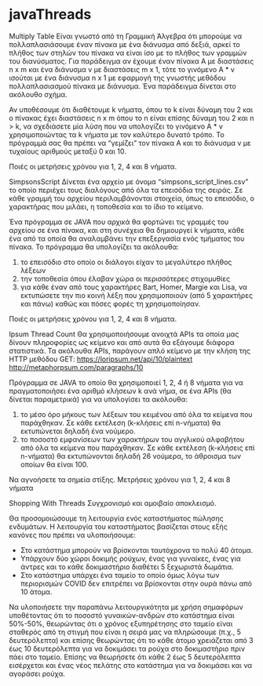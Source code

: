# javaThreads

Multiply Table
Είναι γνωστό από τη Γραμμική Άλγεβρα ότι μπορούμε να πολλαπλασιάσουμε έναν πίνακα με ένα διάνυσμα από δεξιά, 
αρκεί το πλήθος των στηλών του πίνακα να είναι ίσο με το πλήθος των γραμμών του διανύσματος. 
Για παράδειγμα αν έχουμε έναν πίνακα Α με διαστάσεις n x m και ένα διάνυσμα v με διαστάσεις m x 1, 
τότε το γινόμενο Α * v ισούται με ένα διάνυσμα n x 1 με εφαρμογή της γνωστής μεθόδου πολλαπλασιασμού πίνακα
με διάνυσμα. Ένα παράδειγμα δίνεται στο ακόλουθο σχήμα.

Αν υποθέσουμε ότι διαθέτουμε k νήματα, όπου το k είναι δύναμη του 2 και ο πίνακας έχει
διαστάσεις n x m όπου το n είναι επίσης δύναμη του 2 και n > k, να σχεδιάσετε μία λύση που να
υπολογίζει το γινόμενο Α * v χρησιμοποιώντας τα k νήματα με τον καλύτερο δυνατό τρόπο. Το
πρόγραμμά σας θα πρέπει να “γεμίζει” τον πίνακα Α και το διάνυσμα v με τυχαίους αριθμούς
μεταξύ 0 και 10.

Ποιές οι μετρήσεις χρόνου για 1, 2, 4 και 8 νήματα.




SimpsonsScript
Δίνεται ένα αρχείο με όνομα “simpsons_script_lines.csv” το οποίο περιέχει τους διαλόγους από όλα τα επεισόδια της σειράς. 
Σε κάθε γραμμή του αρχείου περιλαμβάνονται στοιχεία, όπως το επεισόδιο, ο χαρακτήρας που μιλάει, η τοποθεσία και το ίδιο
το κείμενο.

Ένα πρόγραμμα σε JAVA που αρχικά θα φορτώνει τις γραμμές του αρχείου σε ένα πίνακα, και στη συνέχεια 
θα δημιουργεί k νήματα, κάθε ένα από τα οποία θα αναλαμβάνει την επεξεργασία ενός τμήματος του πίνακα. 
Το πρόγραμμα θα υπολογίζει τα ακόλουθα:
1) το επεισόδιο στο οποίο οι διάλογοι είχαν το μεγαλύτερο πλήθος λέξεων
2) την τοποθεσία όπου έλαβαν χώρα οι περισσότερες στιχομυθίες
3) για κάθε έναν από τους χαρακτήρες Bart, Homer, Margie και Lisa, να εκτυπώσετε την πιο
κοινή λέξη που χρησιμοποιούν (από 5 χαρακτήρες και πάνω) καθώς και πόσες φορές τη
χρησιμοποίησαν.
 
Ποιές οι μετρήσεις χρόνου για 1, 2, 4 και 8 νήματα.





Ipsum Thread Count
Θα χρησιμοποιήσουμε ανοιχτά APIs τα οποία μας δίνουν πληροφορίες
ως κείμενο και από αυτά θα εξάγουμε διάφορα στατιστικά. 
Τα ακόλουθα APIs,  παράγουν απλό κείμενο με την κλήση της HTTP
μεθόδου GET:
https://loripsum.net/api/10/plaintext
http://metaphorpsum.com/paragraphs/10

Πρόγραμμα σε JAVA το οποίο θα χρησιμοποιεί 1, 2, 4 ή 8 νήματα για να πραγματοποιήσει ένα αριθμό κλήσεων k ανά νήμα, 
σε ένα APIs (θα δίνεται παραμετρικά) για να υπολογίσει τα ακόλουθα:
1) το μέσο όρο μήκους των λέξεων του κειμένου από όλα τα κείμενα που παράχθηκαν. Σε κάθε
εκτέλεση (k-κλήσεις επί n-νήματα) θα εκτυπώνεται δηλαδή ένα νούμερο.
2) το ποσοστό εμφανίσεων των χαρακτήρων του αγγλικού αλφαβήτου από όλα τα κείμενα που
παράχθηκαν. Σε κάθε εκτέλεση (k-κλήσεις επί n-νήματα) θα εκτυπώνονται δηλαδή 26 νούμερα,
το άθροισμα των οποίων θα είναι 100.

Να αγνοήσετε τα σημεία στίξης.
Μετρήσεις χρόνου για 1, 2, 4 και 8 νήματα





Shopping With Threads
Συγχρονισμό και αμοιβαίο αποκλεισμό. 

Θα προσομοιώσουμε τη λειτουργία ενός καταστήματος πώλησης ενδυμάτων. 
Η λειτουργία του καταστήματος βασίζεται στους εξής κανόνες που πρέπει να
υλοποιήσουμε:
* Στο κατάστημα μπορούν να βρίσκονται ταυτόχρονα το πολύ 40 άτομα.
* Υπάρχουν δύο χώροι δοκιμής ρούχων, ένας για γυναίκες, ένας για άντρες και το κάθε δοκιμαστήριο διαθέτει 5 ξεχωριστά δωμάτια.
* Στο κατάστημα υπάρχει ένα ταμείο το οποίο όμως λόγω των περιορισμών COVID δεν επιτρέπει να βρίσκονται στην ουρά πάνω από 10 άτομα.

Να υλοποιήσετε την παραπάνω λειτουργικότητα με χρήση σημαφόρων υποθέτοντας ότι το
ποσοστό γυναικών-ανδρών στο κατάστημα είναι 50%-50%, θεωρώντας ότι ο χρόνος
εξυπηρέτησης στο ταμείο είναι σταθερός από τη στιγμή που είναι η σειρά μας να πληρώσουμε
(π.χ., 5 δευτερόλεπτα) και επίσης θεωρώντας ότι το κάθε άτομο χρειάζεται από 3 έως 10
δευτερόλεπτα για να δοκιμάσει τα ρούχα στο δοκιμαστήριο πριν πάει στο ταμείο. Επίσης να
θεωρήσετε ότι κάθε 2 έως 5 δευτερόλεπτα εισέρχεται και ένας νέος πελάτης στο κατάστημα για
να δοκιμάσει και να αγοράσει ρούχα.